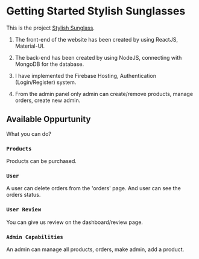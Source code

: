 # Getting Started Stylish Sunglasses

This is the project [Stylish Sunglass](https://stylish-sunglass.web.app/).

  1.	The front-end of the website has been created by using ReactJS, Material-UI.
  
  2.	The back-end has been created by using NodeJS, connecting with MongoDB for the database.
  
  3.	I have implemented the Firebase Hosting, Authentication (Login/Register) system.
  
  4.	From the admin panel only admin can create/remove products, manage orders, create new admin.


## Available Oppurtunity

What you can do?

### `Products`

Products can be purchased.

### `User`

A user can delete orders from the 'orders' page. And user can see the orders status.

### `User Review`

You can give us review on the dashboard/review page.

### `Admin Capabilities`

An admin can manage all products, orders, make admin, add a product.
